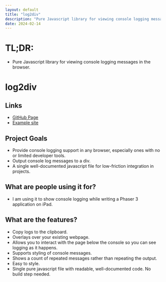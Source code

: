 ```yaml
---
layout: default
title: "log2div"
description: "Pure Javascript library for viewing console logging messages in the browser."
date: 2024-02-14
---
```


# TL;DR:
- Pure Javascript library for viewing console logging messages in the browser.

# log2div

## Links
- [GitHub Page](https://github.com/jgoalby/log2div/)
- [Example site](https://www.goalby.org/log2div/)

## Project Goals
- Provide console logging support in any browser, especially ones with no or limited developer tools.
- Output console log messages to a div.
- A single well-documented javascript file for low-friction integration in projects.

## What are people using it for?
- I am using it to show console logging while writing a Phaser 3 application on iPad.

## What are the features?
- Copy logs to the clipboard.
- Overlays over your existing webpage.
- Allows you to interact with the page below the console so you can see logging as it happens.
- Supports styling of console messages.
- Shows a count of repeated messages rather than repeating the output.
- Easy to style.
- Single pure javascript file with readable, well-documented code. No build step needed.
